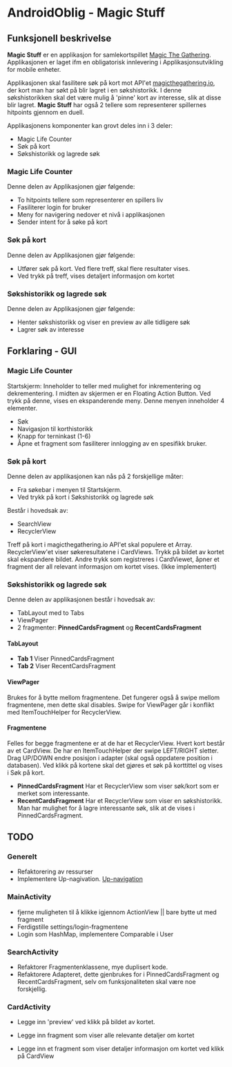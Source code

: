 # AndroidOblig - Magic Stuff

## Funksjonell beskrivelse
**Magic Stuff** er en applikasjon for samlekortspillet [Magic The Gathering](https://magic.wizards.com/en).
Applikasjonen er laget ifm en obligatorisk innlevering i Applikasjonsutvikling for mobile enheter.

Applikasjonen skal fasilitere søk på kort mot API'et [magicthegathering.io](https://docs.magicthegathering.io/),
der kort man har søkt på blir lagret i en søkshistorikk.
I denne søkshistorikken skal det være mulig å 'pinne' kort av interesse,
slik at disse blir lagret. **Magic Stuff** har også 2 tellere som representerer
spillernes hitpoints gjennom en duell.


Applikasjonens komponenter kan grovt deles inn i 3 deler:
* Magic Life Counter
* Søk på kort
* Søkshistorikk og lagrede søk

### Magic Life Counter
Denne delen av Applikasjonen gjør følgende:
* To hitpoints tellere som representerer en spillers liv
* Fasiliterer login for bruker
* Meny for navigering nedover et nivå i applikasjonen
* Sender intent for å søke på kort

### Søk på kort
Denne delen av Applikasjonen gjør følgende:
* Utfører søk på kort. Ved flere treff, skal flere resultater vises.
* Ved trykk på treff, vises detaljert informasjon om kortet

### Søkshistorikk og lagrede søk
Denne delen av Applikasjonen gjør følgende:
* Henter søkshistorikk og viser en preview av alle tidligere søk
* Lagrer søk av interesse

## Forklaring - GUI
### Magic Life Counter
Startskjerm: Inneholder to teller med mulighet for inkrementering og dekrementering.
I midten av skjermen er en Floating Action Button. Ved trykk på denne, vises en ekspanderende meny.
Denne menyen inneholder 4 elementer.
* Søk
* Navigasjon til korthistorikk
* Knapp for terninkast (1-6)
* Åpne et fragment som fasiliterer innlogging av en spesifikk bruker.

### Søk på kort
Denne delen av applikasjonen kan nås på 2 forskjellige måter:
* Fra søkebar i menyen til Startskjerm.
* Ved trykk på kort i Søkshistorikk og lagrede søk

Består i hovedsak av:
* SearchView
* RecyclerView

Treff på kort i magicthegathering.io API'et skal populere et Array. RecyclerView'et
viser søkeresultatene i CardViews. Trykk på bildet av kortet skal ekspandere bildet.
Andre trykk som registreres i CardViewet, åpner et fragment der all relevant informasjon
om kortet vises. (Ikke implementert)

### Søkshistorikk og lagrede søk
Denne delen av applikasjonen består i hovedsak av:
* TabLayout med to Tabs
* ViewPager
* 2 fragmenter: **PinnedCardsFragment** og **RecentCardsFragment**

#### TabLayout
* **Tab 1**
Viser PinnedCardsFragment
* **Tab 2**
Viser RecentCardsFragment
#### **ViewPager**
Brukes for å bytte mellom fragmentene. Det fungerer også å swipe mellom fragmentene,
men dette skal disables. Swipe for ViewPager går i konflikt med ItemTouchHelper for RecyclerView.

#### Fragmentene
Felles for begge fragmentene er at de har et RecyclerView. Hvert kort består av
et CardView. De har en ItemTouchHelper der swipe LEFT/RIGHT sletter. Drag UP/DOWN
endre posisjon i adapter (skal også oppdatere position i databasen).
Ved klikk på kortene skal det gjøres et søk på korttittel og vises i Søk på kort.

* **PinnedCardsFragment**
Har et RecyclerView som viser søk/kort som er merket som interessante.
* **RecentCardsFragment**
Har et RecyclerView som viser en søkshistorikk. Man har mulighet for å lagre interessante søk,
slik at de vises i PinnedCardsFragment.

## TODO
### Generelt
* Refaktorering av ressurser
* Implementere Up-nagivation. [Up-navigation](https://developer.android.com/design/patterns/navigation.html)

### MainActivity
* fjerne muligheten til å klikke igjennom ActionView || bare bytte ut med fragment
* Ferdigstille settings/login-fragmentene
* Login som HashMap, implementere Comparable i User
### SearchActivity
* Refaktorer Fragmentenklassene, mye duplisert kode.
* Refaktorere Adapteret, dette gjenbrukes for i PinnedCardsFragment og RecentCardsFragment,
selv om funksjonaliteten skal være noe forskjellig.

### CardActivity
* Legge inn 'preview' ved klikk på bildet av kortet.
* Legge inn fragment som viser alle relevante detaljer om kortet

* Legge inn et fragment som viser detaljer informasjon om kortet ved klikk på CardView
